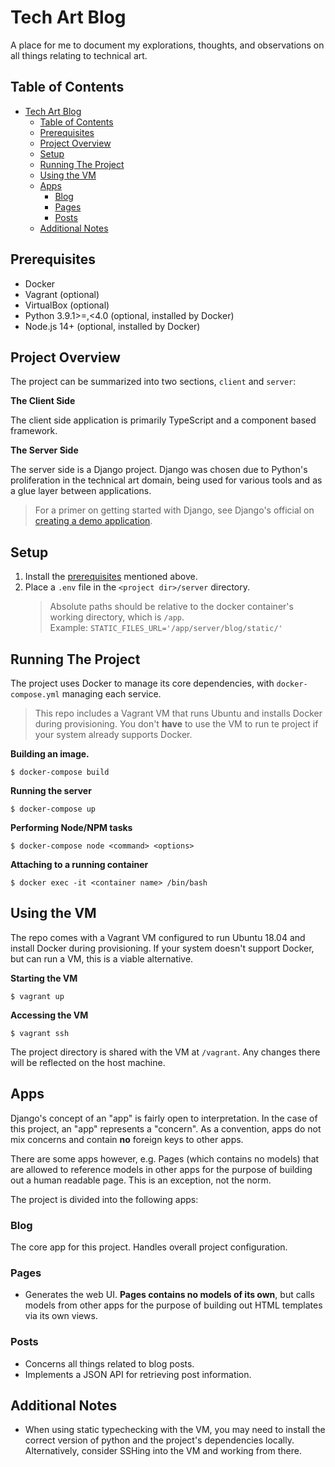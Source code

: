 # Tech Art Blog

A place for me to document my explorations, thoughts, and observations on all
things relating to technical art.


## Table of Contents

- [Tech Art Blog](#tech-art-blog)
  - [Table of Contents](#table-of-contents)
  - [Prerequisites](#prerequisites)
  - [Project Overview](#project-overview)
  - [Setup](#setup)
  - [Running The Project](#running-the-project)
  - [Using the VM](#using-the-vm)
  - [Apps](#apps)
    - [Blog](#blog)
    - [Pages](#pages)
    - [Posts](#posts)
  - [Additional Notes](#additional-notes)

<a name="prerequisites"></a>
## Prerequisites

- Docker
- Vagrant (optional)
- VirtualBox (optional) 
- Python 3.9.1>=,<4.0 (optional, installed by Docker)
- Node.js 14+ (optional, installed by Docker)


<a name="project_overview"></a>
## Project Overview

The project can be summarized into two sections, `client` and `server`:

**The Client Side**

The client side application is primarily TypeScript and a component based
framework.

**The Server Side**

The server side is a Django project.  Django was chosen due to Python's
proliferation in the technical art domain, being used for various tools and as
a glue layer between applications.

> For a primer on getting started with Django, see Django's official on
> [creating a demo application](https://docs.djangoproject.com/en/3.2/).


<a name="setup"></a>
## Setup

1) Install the [prerequisites](#prerequisites) mentioned above.
2) Place a `.env` file in the `<project dir>/server` directory.
   > Absolute paths should be relative to the docker container's working
     directory, which is `/app`.  
   > Example: `STATIC_FILES_URL='/app/server/blog/static/'` 


<a name="running_the_project"></a>
## Running The Project

The project uses Docker to manage its core dependencies, with
`docker-compose.yml` managing each service.

> This repo includes a Vagrant VM that runs Ubuntu and installs Docker during
provisioning.  You don't __have__ to use the VM to run te project if your
system already supports Docker.

**Building an image.**
```
$ docker-compose build
```

**Running the server**
```
$ docker-compose up
```

**Performing Node/NPM tasks**
```
$ docker-compose node <command> <options>
```

**Attaching to a running container**
```
$ docker exec -it <container name> /bin/bash
```

<a name="using_the_vm"></a>
## Using the VM

The repo comes with a Vagrant VM configured to run Ubuntu 18.04 and install
Docker during provisioning.  If your system doesn't support Docker, but can run
a VM, this is a viable alternative.

**Starting the VM**
```
$ vagrant up
```

**Accessing the VM**
```
$ vagrant ssh
```

The project directory is shared with the VM at `/vagrant`.  Any changes there
will be reflected on the host machine.


<a name="app_overview"></a>
## Apps

Django's concept of an "app" is fairly open to interpretation.  In the case of
this project, an "app" represents a "concern".  As a convention, apps do not
mix concerns and contain **no** foreign keys to other apps.

There are some apps however, e.g. Pages (which contains no models) that are
allowed to reference models in other apps for the purpose of building out a
human readable page.  This is an exception, not the norm.

The project is divided into the following apps:

### Blog
The core app for this project.  Handles overall project configuration.

### Pages
- Generates the web UI.  **Pages contains no models of its own**, but calls
  models from other apps for the purpose of building out HTML templates via its
  own views.

### Posts
- Concerns all things related to blog posts.
- Implements a JSON API for retrieving post information.


<a name="additional_notes"></a>
## Additional Notes

- When using static typechecking with the VM, you may need to install the correct
  version of python and the project's dependencies locally.  Alternatively,
  consider SSHing into the VM and working from there.
